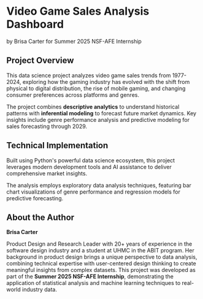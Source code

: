 
# Video Game Sales Analysis Dashboard

by Brisa Carter
for Summer 2025 NSF-AFE Internship

## Project Overview

This data science project analyzes video game sales trends from 1977-2024, exploring how the gaming industry has evolved with the shift from physical to digital distribution, the rise of mobile gaming, and changing consumer preferences across platforms and genres.

The project combines **descriptive analytics** to understand historical patterns with **inferential modeling** to forecast future market dynamics. Key insights include genre performance analysis and predictive modeling for sales forecasting through 2029.

## Technical Implementation

Built using Python's powerful data science ecosystem, this project leverages modern development tools and AI assistance to deliver comprehensive market insights.

The analysis employs exploratory data analysis techniques, featuring bar chart visualizations of genre performance and regression models for predictive forecasting.

## About the Author

**Brisa Carter**

Product Design and Research Leader with 20+ years of experience in the software design industry and a student at UHMC in the ABIT program.
Her background in product design brings a unique perspective to data analysis, combining technical expertise with user-centered design thinking to create meaningful insights from complex datasets.
This project was developed as part of the **Summer 2025 NSF-AFE Internship**, demonstrating the application of statistical analysis and machine learning techniques to real-world industry data.